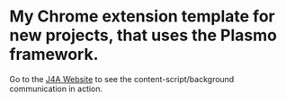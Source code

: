 # My Chrome extension template for new projects, that uses the Plasmo framework.

Go to the [J4A Website](https://j4a.uk/) to see the content-script/background communication in action.
